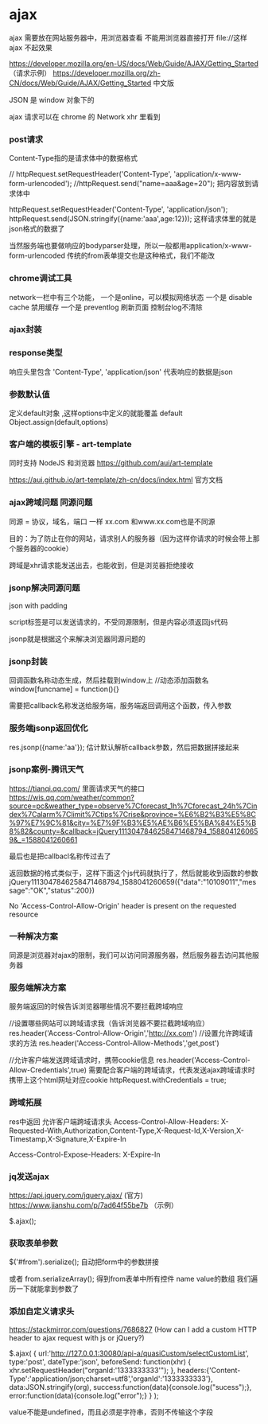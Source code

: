 # ajax

ajax 需要放在网站服务器中，用浏览器查看
不能用浏览器直接打开 file://这样 ajax 不起效果

https://developer.mozilla.org/en-US/docs/Web/Guide/AJAX/Getting_Started （请求示例）
https://developer.mozilla.org/zh-CN/docs/Web/Guide/AJAX/Getting_Started 中文版

JSON 是 window 对象下的

ajax 请求可以在 chrome 的 Network xhr 里看到

### post请求
Content-Type指的是请求体中的数据格式

// httpRequest.setRequestHeader('Content-Type', 'application/x-www-form-urlencoded');
//httpRequest.send("name=aaa&age=20"); 把内容放到请求体中


httpRequest.setRequestHeader('Content-Type', 'application/json');
httpRequest.send(JSON.stringify({name:'aaa',age:12}));
这样请求体里的就是 json格式的数据了

当然服务端也要做响应的bodyparser处理，所以一般都用application/x-www-form-urlencoded
传统的from表单提交也是这种格式，我们不能改

### chrome调试工具
network一栏中有三个功能，
一个是online，可以模拟网络状态
一个是 disable cache 禁用缓存
一个是 preventlog 刷新页面 控制台log不清除

### ajax封装

### response类型
响应头里包含
'Content-Type', 'application/json'
代表响应的数据是json

### 参数默认值
定义default对象 ,这样options中定义的就能覆盖 default
Object.assign(default,options)

### 客户端的模板引擎 - art-template
同时支持 NodeJS 和浏览器
https://github.com/aui/art-template

https://aui.github.io/art-template/zh-cn/docs/index.html 官方文档



### ajax跨域问题 同源问题
同源 = 协议，域名，端口 一样
xx.com 和www.xx.com也是不同源

目的：为了防止在你的网站，请求别人的服务器（因为这样你请求的时候会带上那个服务器的cookie）

跨域是xhr请求能发送出去，也能收到，但是浏览器拒绝接收


### jsonp解决同源问题
json with padding 
<script src='http://www.xx.com'></script>
script标签是可以发送请求的，不受同源限制，但是内容必须返回js代码

jsonp就是根据这个来解决浏览器同源问题的

### jsonp封装
回调函数名称动态生成，然后挂载到window上
//动态添加函数名
window[funcname] = function(){}

需要把callback名称发送给服务端，服务端返回调用这个函数，传入参数

### 服务端jsonp返回优化
res.jsonp({name:'aa'}); 估计默认解析callback参数，然后把数据拼接起来

### jsonp案例-腾讯天气
https://tianqi.qq.com/
里面请求天气的接口
https://wis.qq.com/weather/common?source=pc&weather_type=observe%7Cforecast_1h%7Cforecast_24h%7Cindex%7Calarm%7Climit%7Ctips%7Crise&province=%E6%B2%B3%E5%8C%97%E7%9C%81&city=%E7%9F%B3%E5%AE%B6%E5%BA%84%E5%B8%82&county=&callback=jQuery1113047846258471468794_1588041260659&_=1588041260661

最后也是把callbacl名称传过去了

返回数据的格式类似于，这样下面这个js代码就执行了，然后就能收到函数的参数
jQuery1113047846258471468794_1588041260659({"data":"10109011","message":"OK","status":200})



No 'Access-Control-Allow-Origin' header is present on the requested resource
### 一种解决方案
同源是浏览器对ajax的限制，我们可以访问同源服务器，然后服务器去访问其他服务器
### 服务端解决方案
服务端返回的时候告诉浏览器哪些情况不要拦截跨域响应

//设置哪些网站可以跨域请求我（告诉浏览器不要拦截跨域响应）
res.header('Access-Control-Allow-Origin','http://xx.com')
//设置允许跨域请求的方法
res.header('Access-Control-Allow-Methods','get,post')

//允许客户端发送跨域请求时，携带cookie信息
res.header('Access-Control-Allow-Credentials',true)
需要配合客户端的跨域请求，代表发送ajax跨域请求时携带上这个html网址对应cookie
httpRequest.withCredentials = true;


### 跨域拓展
res中返回
允许客户端跨域请求头
Access-Control-Allow-Headers: X-Requested-With,Authorization,Content-Type,X-Request-Id,X-Version,X-Timestamp,X-Signature,X-Expire-In

Access-Control-Expose-Headers: X-Expire-In



### jq发送ajax

https://api.jquery.com/jquery.ajax/ (官方)
https://www.jianshu.com/p/7ad64f55be7b （示例）


$.ajax();

### 获取表单参数
$('#from').serialize(); 自动把form中的参数拼接

或者
from.serializeArray(); 得到from表单中所有控件 name value的数组
我们遍历一下就能拿到参数了

### 添加自定义请求头

https://stackmirror.com/questions/7686827 (How can I add a custom HTTP header to ajax request with js or jQuery?)

$.ajax(
                {
                    url:'http://127.0.0.1:30080/api-a/quasiCustom/selectCustomList',
                    type:'post',
                    dateType:'json',
                    beforeSend: function(xhr) {
                        xhr.setRequestHeader("organId:'1333333333'");
                    },
                    headers:{'Content-Type':'application/json;charset=utf8','organId':'1333333333'},
                    data:JSON.stringify(org),
                    success:function(data){console.log("sucess");},
                    error:function(data){console.log("error");}
                }
            );


value不能是undefined，而且必须是字符串，否则不传输这个字段













